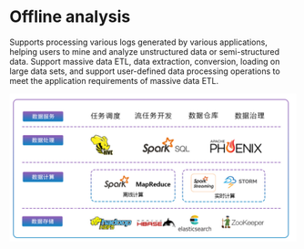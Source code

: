 # Offline analysis

Supports processing various logs generated by various applications, helping users to mine and analyze unstructured data or semi-structured data. Support massive data ETL, data extraction, conversion, loading on large data sets, and support user-defined data processing operations to meet the application requirements of massive data ETL.

![](https://github.com/jdcloudcom/cn/blob/jmr-mengfei/image/jmr/best-practice-1.jpg)


